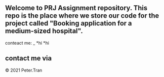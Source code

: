 ## Welcome to PRJ Assignment repository. This repo is the place where we store our code for the project called "Booking application for a medium-sized hospital".

conteact me: _
*hi
*hi

## contact me via
[My facebook]: //facebook.com  
[My email]:(hongquantran.FPT@gmail.com)

© 2021 Peter.Tran
